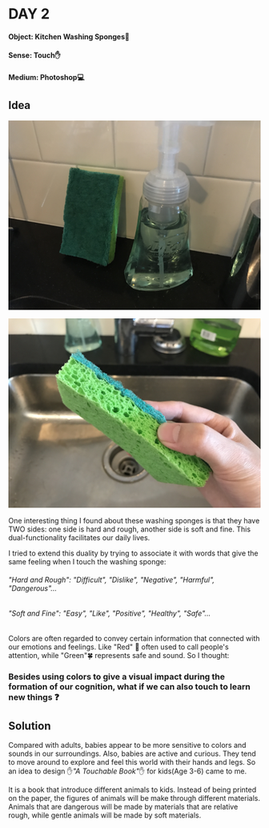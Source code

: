 # DAY 2

#### Object: Kitchen Washing Sponges:ocean:

#### Sense: Touch:hand:

#### Medium: Photoshop:computer:

## Idea

![Img](pics/Day-2/pic-1.jpg)

![Img](pics/Day-2/pic-2.jpg)

One interesting thing I found about these washing sponges is that they have TWO sides: one side is hard and rough, another side is soft and fine. This dual-functionality facilitates our daily lives.

I tried to extend this duality by trying to associate it with words that give the same feeling when I touch the washing sponge:

###### "Hard and Rough": "Difficult", "Dislike", "Negative", "Harmful", "Dangerous"...

###### "Soft and Fine": "Easy", "Like", "Positive", "Healthy", "Safe"...

Colors are often regarded to convey certain information that connected with our emotions and feelings. Like "Red" :rotating_light: often used to call people's attention, while "Green":four_leaf_clover: represents safe and sound. So I thought:

### Besides using colors to give a visual impact during the formation of our cognition, what if we can also touch to learn new things :question:

## Solution

Compared with adults, babies appear to be more sensitive to colors and sounds in our surroundings. Also, babies are active and curious. They tend to move around to explore and feel this world with their hands and legs. So an idea to design :hand:*"A Touchable Book"*:hand: for kids(Age 3-6) came to me.

It is a book that introduce different animals to kids. Instead of being printed on the paper, the figures of animals will be make through different materials. Animals that are dangerous will be made by materials that are relative rough, while gentle animals will be made by soft materials.
